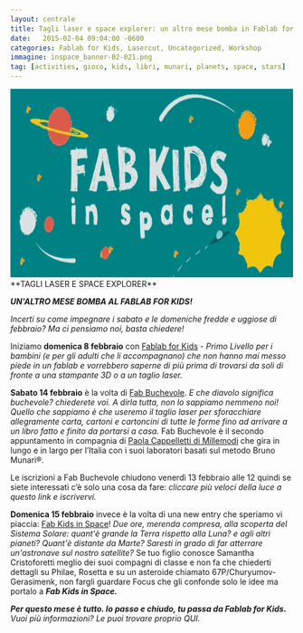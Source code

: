 ```yaml
---
layout: centrale
title: Tagli laser e space explorer: un altro mese bomba in Fablab for Kids!
date:   2015-02-04 09:04:00 -0600
categories: Fablab for Kids, Lasercut, Uncategorized, Workshop
immagine: inspace_banner-02-021.png
tag: [activities, gioco, kids, libri, munari, planets, space, stars]
---
```

<img src="/img/blog/inspace_banner-02-021.png" width="500" height="333">
**TAGLI LASER E SPACE EXPLORER**

**_UN'ALTRO MESE BOMBA AL FABLAB FOR KIDS!_**    

_Incerti su come impegnare i sabato e le domeniche fredde e uggiose di febbraio? Ma ci pensiamo noi, basta chiedere!_

Iniziamo **domenica 8 febbraio** con [Fablab for Kids](https://www.eventbrite.it/e/biglietti-fablab-4-kids-8-febbraio-15454840845) - _Primo Livello per i bambini (e per gli adulti che li accompagnano) che non hanno mai messo piede in un fablab e vorrebbero saperne di più prima di trovarsi da soli di fronte a una stampante 3D o a un taglio laser._

**Sabato 14 febbraio** è la volta di [Fab Buchevole](https://www.eventbrite.it/e/biglietti-fab-buchevole-14-febbraio-15455184874).
_E che diavolo significa buchevole? chiederete voi. A dirla tutta, non lo sappiamo nemmeno noi! Quello che sappiamo è che useremo il taglio laser per sforacchiare allegramente carta, cartoni e cartoncini di tutte le forme fino ad arrivare a un libro fatto e finito da portarsi a casa._
Fab Buchevole è il secondo appuntamento in compagnia di [Paola Cappelletti di Millemodi](http://www.millemodi.org/) che gira in lungo e in largo per l’Italia con i suoi laboratori basati sul metodo Bruno Munari®.

Le iscrizioni a Fab Buchevole chiudono venerdì 13 febbraio alle 12 quindi se siete interessati c’è solo una cosa da fare: _cliccare più veloci della luce a questo link e iscrivervi._

**Domenica 15 febbraio** invece è la volta di una new entry che speriamo vi piaccia: [Fab Kids in Space](https://www.eventbrite.it/e/biglietti-fab-4-kids-in-space-15-febbraio-15455152778)! _Due ore, merenda compresa, alla scoperta del Sistema Solare: quant'è grande la Terra rispetto alla Luna? e agli altri pianeti? Quant'è distante da Marte? Saresti in grado di far atterrare un'astronave sul nostro satellite?_ Se tuo figlio conosce Samantha Cristoforetti meglio dei suoi compagni di classe e non fa che chiederti dettagli su Philae, Rosetta e su un asteroide chiamato 67P/Churyumov-Gerasimenk, non fargli guardare Focus che gli confonde solo le idee ma portalo a _**Fab Kids in Space.**_

_**Per questo mese è tutto. Io passo e chiudo, tu passa da Fablab for Kids.**
Vuoi più informazioni? Le puoi trovare proprio QUI._
